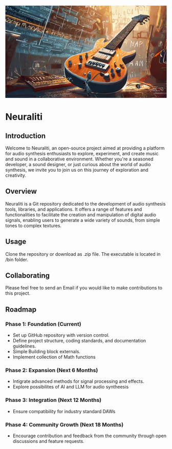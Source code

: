 ![Banner image](./banner.jpg)
# Neuraliti
## Introduction
Welcome to Neuraliti, an open-source project aimed at providing a platform for audio synthesis enthusiasts to explore, experiment, and create music and sound in a collaborative environment. Whether you're a seasoned developer, a sound designer, or just curious about the world of audio synthesis, we invite you to join us on this journey of exploration and creativity.

## Overview
Neuraliti is a Git repository dedicated to the development of audio synthesis tools, libraries, and applications. It offers a range of features and functionalities to facilitate the creation and manipulation of digital audio signals, enabling users to generate a wide variety of sounds, from simple tones to complex textures.

## Usage
Clone the repository or download as .zip file.
The executable is located in /bin folder.

## Collaborating
Please feel free to send an Email if you would like to make contributions to this project.
## Roadmap
### Phase 1: Foundation (Current)</br>
* Set up GitHub repository with version control.
* Define project structure, coding standards, and documentation guidelines.
* Simple Building block externals.
* Implement collection of Math functions
### Phase 2: Expansion (Next 6 Months)
* Intigrate advanced methods for signal processing and effects.
* Explore possibilites of AI and LLM for audio syntheesis
### Phase 3: Integration (Next 12 Months)
* Ensure compatibility for industry standard DAWs
### Phase 4: Community Growth (Next 18 Months)
* Encourage contribution and feedback from the community through open discussions and feature requests.